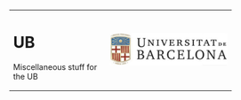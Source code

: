 <table style="border-collapse:collapse;border-spacing:0;width:400px">
  <tr>
    <td>
    	<h1>UB</h1>
	    <p>Miscellaneous stuff for the UB</p>
    </td>
    <td style="text-align:right;">
    	<img src="miniUbLogo.png" alt="UB Logo">
    </td>
  </tr>
</table>
